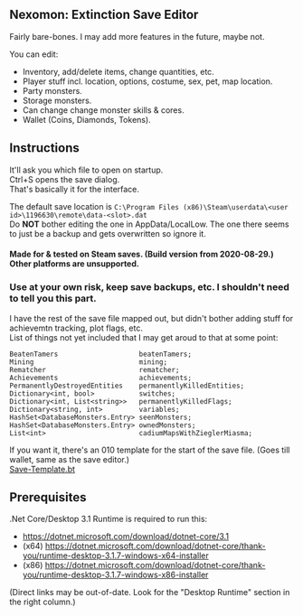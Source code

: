 Nexomon: Extinction Save Editor
---

Fairly bare-bones. I may add more features in the future, maybe not.

You can edit:
- Inventory, add/delete items, change quantities, etc.
- Player stuff incl. location, options, costume, sex, pet, map location.
- Party monsters.
- Storage monsters.
- Can change change monster skills & cores.
- Wallet (Coins, Diamonds, Tokens).

Instructions
---

It'll ask you which file to open on startup.<br>
Ctrl+S opens the save dialog.<br>
That's basically it for the interface.

The default save location is `C:\Program Files (x86)\Steam\userdata\<user id>\1196630\remote\data-<slot>.dat`<br>
Do **NOT** bother editing the one in AppData/LocalLow. The one there seems to just be a backup and gets overwritten so ignore it.

#### Made for & tested on Steam saves. (Build version from 2020-08-29.) Other platforms are unsupported.

### Use at your own risk, keep save backups, etc. I shouldn't need to tell you this part.

I have the rest of the save file mapped out, but didn't bother adding stuff for achievemtn tracking, plot flags, etc.<br>
List of things not yet included that I may get aroud to that at some point:
```
BeatenTamers                    beatenTamers;
Mining                          mining;
Rematcher                       rematcher;
Achievements                    achievements;
PermanentlyDestroyedEntities    permanentlyKilledEntities;
Dictionary<int, bool>           switches;
Dictionary<int, List<string>>   permanentlyKilledFlags;
Dictionary<string, int>         variables;
HashSet<DatabaseMonsters.Entry> seenMonsters;
HashSet<DatabaseMonsters.Entry> ownedMonsters;
List<int>                       cadiumMapsWithZieglerMiasma;
```

If you want it, there's an 010 template for the start of the save file. (Goes till wallet, same as the save editor.)<br>
[Save-Template.bt](Save-Template.bt)

Prerequisites
---

.Net Core/Desktop 3.1 Runtime is required to run this:
- https://dotnet.microsoft.com/download/dotnet-core/3.1
- (x64) https://dotnet.microsoft.com/download/dotnet-core/thank-you/runtime-desktop-3.1.7-windows-x64-installer
- (x86) https://dotnet.microsoft.com/download/dotnet-core/thank-you/runtime-desktop-3.1.7-windows-x86-installer

(Direct links may be out-of-date. Look for the "Desktop Runtime" section in the right column.)